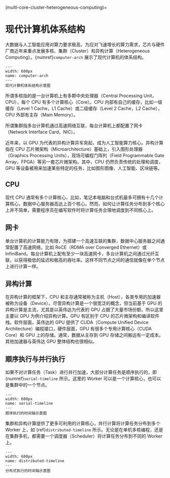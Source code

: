 (multi-core-cluster-heterogeneous-computing)=
# 现代计算机体系结构

大数据与人工智能应用对算力要求极高，为应对飞速增长的算力需求，芯片与硬件厂商近年来重点发展多核、集群（Cluster）和异构计算（Heterogeneous Computing）。{numref}`computer-arch` 展示了现代计算机的体系结构。

```{figure} ../img/ch-intro/computer-arch.svg
---
width: 600px
name: computer-arch
---
现代计算机体系结构示意图
```

所谓多核指的是一台计算机上有多颗中央处理器（Central Processing Unit，CPU），每个 CPU 有多个计算核心（Core）。CPU 内部有自己的缓存，比如一级缓存（Level 1 Cache，L1 Cache）或二级缓存（Level 2 Cache，L2 Cache），CPU 外部有主存（Main Memory）。

所谓集群指多台计算机通过高速网络互联，每台计算机上都配置了网卡（Network Interface Card，NIC）。

近年来，以 GPU 为代表的异构计算异军突起，成为人工智能算力核心。异构计算指在 CPU 芯片微架构（Microarchitecture）基础上，引入图形处理器（Graphics Processing Units），现场可编程门阵列（Field Programmable Gate Array，FPGA）等另一套芯片微架构。其中，CPU 仍然负责传统的处理和调度，GPU 等设备被用来加速某些特定的任务，比如图形图像、人工智能、区块链等。

## CPU

现代 CPU 通常有多个计算核心，比如，笔记本电脑和台式机最多可拥有十几个计算核心，数据中心服务器高达上百个核心。然而，如何让计算任务分布到多个核心上并不简单，需要程序员在编写软件时将计算任务合理地调度到不同核心上。

## 网卡

单台计算机的计算能力有限，为搭建一个高速互联的集群，数据中心服务器之间通常配置了高速网络，比如 RoCE（RDMA over Converged Ethernet）或 InfiniBand。每台计算机上配有至少一块高速网卡，多台计算机之间通过光纤互联，以获得极低的延迟和极高的吞吐率。这样不同节点之间的通信就像在单个节点上进行计算一样。

## 异构计算

在异构计算的框架下，CPU 和主存通常被称为主机（Host），各类专用的加速器被称为设备（Device）。尽管异构计算是一个很宽泛的概念，但当前基于 GPU 的异构计算是主流，尤其是以英伟达为代表的 GPU 占据了大量市场份额，所以这里主要以 GPU 为例介绍异构计算。GPU 有区别于 CPU 的芯片微架构和编译软件栈。软件层面，英伟达的 GPU 提供了 CUDA（Compute Unified Device Architecture）编程接口，硬件层面，GPU 有很多个专用计算核心（CUDA Core）和 GPU 上的存储。通常，数据从主存到 GPU 存储之间搬运有一定成本。其他加速器与英伟达 GPU 整体结构也很相似。

## 顺序执行与并行执行

如果不对计算任务（Task）进行并行加速，大部分计算任务是顺序执行的，即 {numref}`serial-timeline` 所示。这里的 Worker 可以是一个计算核心，也可以是集群中的一个节点。

```{figure} ../img/ch-intro/serial-timeline.svg
---
width: 600px
name: serial-timeline
---
顺序执行的时间轴示意图
```

集群和异构计算提供了更多可利用的计算核心，并行计算将计算任务分布到多个 Worker 上，如 {ref}`distributed-timeline` 所示。无论是在单机多核编程，还是在集群多机，都需要一个调度器（Scheduler）将计算任务分布到不同的 Worker 上。

```{figure} ../img/ch-intro/_distributed-timeline.svg
---
width: 600px
name: distributed-timeline
---
分布式执行的时间轴示意图
```